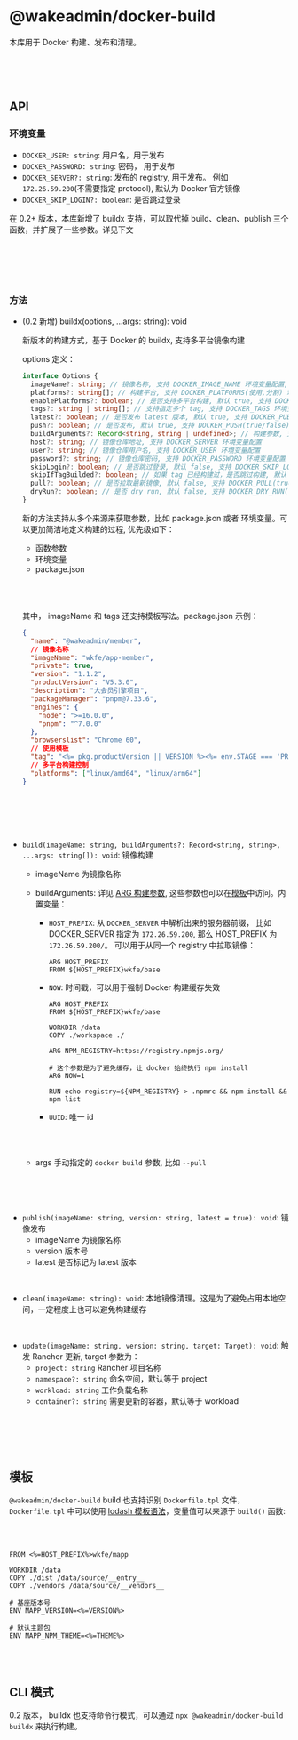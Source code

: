 # @wakeadmin/docker-build

本库用于 Docker 构建、发布和清理。

<br>
<br>
<br>

## API

### 环境变量

- `DOCKER_USER: string`: 用户名，用于发布
- `DOCKER_PASSWORD: string`: 密码， 用于发布
- `DOCKER_SERVER?: string`: 发布的 registry, 用于发布。 例如 `172.26.59.200`(不需要指定 protocol), 默认为 Docker 官方镜像
- `DOCKER_SKIP_LOGIN?: boolean`: 是否跳过登录

在 0.2+ 版本，本库新增了 buildx 支持，可以取代掉 build、clean、publish 三个函数，并扩展了一些参数。详见下文

<br>
<br>
<br>
<br>

### 方法

- (0.2 新增) buildx(options, ...args: string): void

  新版本的构建方式，基于 Docker 的 buildx, 支持多平台镜像构建

  options 定义：

  ```ts
  interface Options {
    imageName?: string; // 镜像名称, 支持 DOCKER_IMAGE_NAME 环境变量配置, 也可以在 package.json 中配置
    platforms?: string[]; // 构建平台, 支持 DOCKER_PLATFORMS(使用,分割) 环境变量配置, 也可以在 package.json 中配置
    enablePlatforms?: boolean; // 是否支持多平台构建, 默认 true, 支持 DOCKER_ENABLE_PLATFORMS(true/false) 环境变量配置
    tags?: string | string[]; // 支持指定多个 tag, 支持 DOCKER_TAGS 环境变量配置, 也可以在 package.json 中配置(tags(数组)或 tag(字符串)), 默认会使用 package.json version 作为 tag
    latest?: boolean; // 是否发布 latest 版本, 默认 true, 支持 DOCKER_PUBLISH_LATEST(true/false) 环境变量配置
    push?: boolean; // 是否发布, 默认 true, 支持 DOCKER_PUSH(true/false) 环境变量配置
    buildArguments?: Record<string, string | undefined>; // 构建参数, 支持 DOCKER_BUILD_ARGS(NAME=VALUE,NAME=VALUE) 环境变量配置
    host?: string; // 镜像仓库地址, 支持 DOCKER_SERVER 环境变量配置
    user?: string; // 镜像仓库用户名, 支持 DOCKER_USER 环境变量配置
    password?: string; // 镜像仓库密码, 支持 DOCKER_PASSWORD 环境变量配置
    skipLogin?: boolean; // 是否跳过登录, 默认 false, 支持 DOCKER_SKIP_LOGIN(true/false) 环境变量配置
    skipIfTagBuilded?: boolean; // 如果 tag 已经构建过，是否跳过构建, 默认 true, 支持 DOCKER_SKIP_IF_TAG_BUILDED(true/false) 环境变量配置
    pull?: boolean; // 是否拉取最新镜像, 默认 false, 支持 DOCKER_PULL(true/false) 环境变量配置
    dryRun?: boolean; // 是否 dry run, 默认 false, 支持 DOCKER_DRY_RUN(true/false) 环境变量配置
  }
  ```

  新的方法支持从多个来源来获取参数，比如 package.json 或者 环境变量。可以更加简洁地定义构建的过程, 优先级如下：

  - 函数参数
  - 环境变量
  - package.json

  <br>
  <br>
  <br>

  其中， imageName 和 tags 还支持模板写法。package.json 示例：

  ```json
  {
    "name": "@wakeadmin/member",
    // 镜像名称
    "imageName": "wkfe/app-member",
    "private": true,
    "version": "1.1.2",
    "productVersion": "V5.3.0",
    "description": "大会员引擎项目",
    "packageManager": "pnpm@7.33.6",
    "engines": {
      "node": ">=16.0.0",
      "pnpm": "^7.0.0"
    },
    "browserslist": "Chrome 60",
    // 使用模板
    "tag": "<%= pkg.productVersion || VERSION %><%= env.STAGE === 'PRODUCTION' ? ('-' + pkg.version) : ('-snapshot-' + BUILD_ID) %>",
    // 多平台构建控制
    "platforms": ["linux/amd64", "linux/arm64"]
  }
  ```

  <br>
  <br>
  <br>
  <br>

- `build(imageName: string, buildArguments?: Record<string, string>, ...args: string[]): void`: 镜像构建

  - imageName 为镜像名称
  - buildArguments: 详见 [ARG 构建参数](https://yeasy.gitbook.io/docker_practice/image/dockerfile/arg), 这些参数也可以在[模板](#模板)中访问。内置变量：

    - `HOST_PREFIX`: 从 `DOCKER_SERVER` 中解析出来的服务器前缀， 比如 DOCKER_SERVER 指定为 `172.26.59.200`, 那么 HOST_PREFIX 为 `172.26.59.200/`。 可以用于从同一个 registry 中拉取镜像：

      ```docker
      ARG HOST_PREFIX
      FROM ${HOST_PREFIX}wkfe/base
      ```

    - `NOW`: 时间戳，可以用于强制 Docker 构建缓存失效

      ```docker
      ARG HOST_PREFIX
      FROM ${HOST_PREFIX}wkfe/base

      WORKDIR /data
      COPY ./workspace ./

      ARG NPM_REGISTRY=https://registry.npmjs.org/

      # 这个参数是为了避免缓存，让 docker 始终执行 npm install
      ARG NOW=1

      RUN echo registry=${NPM_REGISTRY} > .npmrc && npm install && npm list
      ```

    - `UUID`: 唯一 id

    <br>
    <br>

  - args 手动指定的 `docker build` 参数, 比如 `--pull`

<br>
<br>
<br>

- `publish(imageName: string, version: string, latest = true): void`: 镜像发布
  - imageName 为镜像名称
  - version 版本号
  - latest 是否标记为 latest 版本

<br>

- `clean(imageName: string): void`: 本地镜像清理。这是为了避免占用本地空间，一定程度上也可以避免构建缓存

<br>

- `update(imageName: string, version: string, target: Target): void`: 触发 Rancher 更新, target 参数为：
  - `project: string` Rancher 项目名称
  - `namespace?: string` 命名空间，默认等于 project
  - `workload: string` 工作负载名称
  - `container?: string` 需要更新的容器，默认等于 workload

<br>
<br>
<br>
<br>

## 模板

`@wakeadmin/docker-build` build 也支持识别 `Dockerfile.tpl` 文件，`Dockerfile.tpl` 中可以使用 [lodash 模板语法](https://lodash.com/docs/4.17.15#template)，变量值可以来源于 `build()` 函数:

<br>
<br>

```docker
FROM <%=HOST_PREFIX%>wkfe/mapp

WORKDIR /data
COPY ./dist /data/source/__entry__
COPY ./vendors /data/source/__vendors__

# 基座版本号
ENV MAPP_VERSION=<%=VERSION%>

# 默认主题包
ENV MAPP_NPM_THEME=<%=THEME%>

```

<br>
<br>

## CLI 模式

0.2 版本， buildx 也支持命令行模式，可以通过 `npx @wakeadmin/docker-build buildx` 来执行构建。

